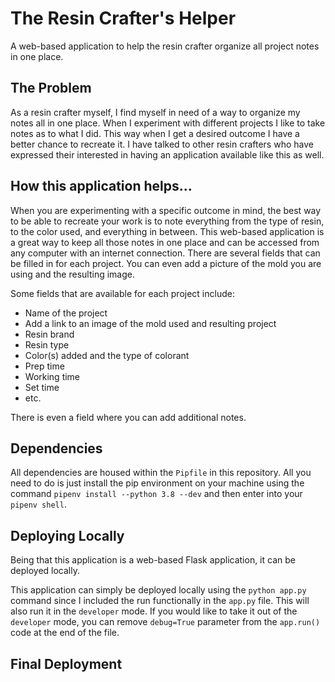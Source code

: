 # The Resin Crafter's Helper

A web-based application to help the resin crafter organize all project notes in one place.

## The Problem
As a resin crafter myself, I find myself in need of a way to organize my notes all in one place. When I experiment with different projects I like to take notes as to what I did. This way when I get a desired outcome I have a better chance to recreate it. I have talked to other resin crafters who have expressed their interested in having an application available like this as well.

## How this application helps...
When you are experimenting with a specific outcome in mind, the best way to be able to recreate your work is to note everything from the type of resin, to the color used, and everything in between. This web-based application is a great way to keep all those notes in one place and can be accessed from any computer with an internet connection. There are several fields that can be filled in for each project. You can even add a picture of the mold you are using and the resulting image.

Some fields that are available for each project include:
- Name of the project
- Add a link to an image of the mold used and resulting project
- Resin brand
- Resin type
- Color(s) added and the type of colorant
- Prep time
- Working time
- Set time
- etc.

There is even a field where you can add additional notes.

## Dependencies
All dependencies are housed within the `Pipfile` in this repository. All you need to do is just install the pip environment on your machine using the command `pipenv install --python 3.8 --dev` and then enter into your `pipenv shell`.

## Deploying Locally
Being that this application is a web-based Flask application, it can be deployed locally.

This application can simply be deployed locally using the `python app.py` command since I included the run functionally in the `app.py` file. This will also run it in the `developer` mode. If you would like to take it out of the `developer` mode, you can remove `debug=True` parameter from the `app.run()` code at the end of the file.

## Final Deployment

